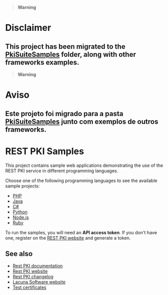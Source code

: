 > **Warning**
# Disclaimer
This project has been migrated to the [PkiSuiteSamples](https://github.com/LacunaSoftware/PkiSuiteSamples) folder, along with other frameworks examples.
--------
> **Warning**
# Aviso
Este projeto foi migrado para a pasta [PkiSuiteSamples](https://github.com/LacunaSoftware/PkiSuiteSamples) junto com exemplos de outros frameworks.
--------


REST PKI Samples
================

This project contains sample web applications demonstrating the use of the REST PKI service in
different programming languages.

Choose one of the following programming languages to see the available sample projects:

* [PHP](PHP/)
* [Java](Java/)
* [C#](CSharp/)
* [Python](Python/)
* [Node.js](NodeJS/)
* [Ruby](Ruby/)

To run the samples, you will need an **API access token**. If you don't have one, register on the
[REST PKI website](https://pki.rest/) and generate a token.

See also
--------

* [Rest PKI documentation](https://docs.lacunasoftware.com/articles/rest-pki/)
* [Rest PKI website](https://pki.rest/)
* [Rest PKI changelog](https://docs.lacunasoftware.com/en-us/articles/rest-pki/changelog)
* [Lacuna Software website](https://www.lacunasoftware.com/)
* [Test certificates](TestCertificates.md)
